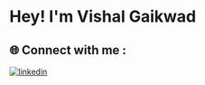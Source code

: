 
# Hey! I'm Vishal Gaikwad 

## 🌐 Connect with me :
[![linkedin](https://img.shields.io/badge/linkedin-0A66C2?style=for-the-badge&logo=linkedin&logoColor=white)](https://www.linkedin.com/in/vishal-gaikwad-277970208/)


  
